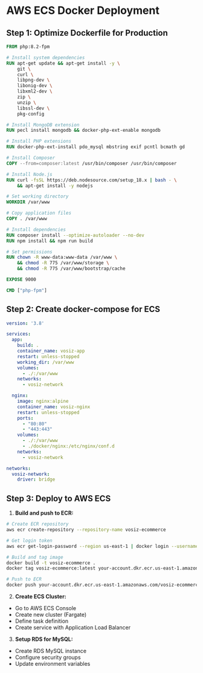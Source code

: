 # AWS ECS Docker Deployment

## Step 1: Optimize Dockerfile for Production

```dockerfile
FROM php:8.2-fpm

# Install system dependencies
RUN apt-get update && apt-get install -y \
    git \
    curl \
    libpng-dev \
    libonig-dev \
    libxml2-dev \
    zip \
    unzip \
    libssl-dev \
    pkg-config

# Install MongoDB extension
RUN pecl install mongodb && docker-php-ext-enable mongodb

# Install PHP extensions
RUN docker-php-ext-install pdo_mysql mbstring exif pcntl bcmath gd

# Install Composer
COPY --from=composer:latest /usr/bin/composer /usr/bin/composer

# Install Node.js
RUN curl -fsSL https://deb.nodesource.com/setup_18.x | bash - \
    && apt-get install -y nodejs

# Set working directory
WORKDIR /var/www

# Copy application files
COPY . /var/www

# Install dependencies
RUN composer install --optimize-autoloader --no-dev
RUN npm install && npm run build

# Set permissions
RUN chown -R www-data:www-data /var/www \
    && chmod -R 775 /var/www/storage \
    && chmod -R 775 /var/www/bootstrap/cache

EXPOSE 9000

CMD ["php-fpm"]
```

## Step 2: Create docker-compose for ECS

```yaml
version: '3.8'

services:
  app:
    build: .
    container_name: vosiz-app
    restart: unless-stopped
    working_dir: /var/www
    volumes:
      - ./:/var/www
    networks:
      - vosiz-network

  nginx:
    image: nginx:alpine
    container_name: vosiz-nginx
    restart: unless-stopped
    ports:
      - "80:80"
      - "443:443"
    volumes:
      - ./:/var/www
      - ./docker/nginx:/etc/nginx/conf.d
    networks:
      - vosiz-network

networks:
  vosiz-network:
    driver: bridge
```

## Step 3: Deploy to AWS ECS

1. **Build and push to ECR:**
```bash
# Create ECR repository
aws ecr create-repository --repository-name vosiz-ecommerce

# Get login token
aws ecr get-login-password --region us-east-1 | docker login --username AWS --password-stdin your-account.dkr.ecr.us-east-1.amazonaws.com

# Build and tag image
docker build -t vosiz-ecommerce .
docker tag vosiz-ecommerce:latest your-account.dkr.ecr.us-east-1.amazonaws.com/vosiz-ecommerce:latest

# Push to ECR
docker push your-account.dkr.ecr.us-east-1.amazonaws.com/vosiz-ecommerce:latest
```

2. **Create ECS Cluster:**
- Go to AWS ECS Console
- Create new cluster (Fargate)
- Define task definition
- Create service with Application Load Balancer

3. **Setup RDS for MySQL:**
- Create RDS MySQL instance
- Configure security groups
- Update environment variables